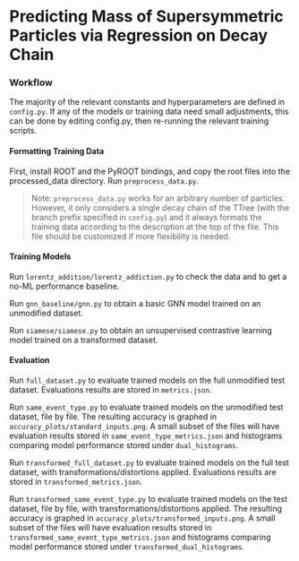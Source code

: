 # Predicting Mass of Supersymmetric Particles via Regression on Decay Chain

### Workflow

The majority of the relevant constants and hyperparameters are defined in `config.py`. If any of the models or training data need small adjustments, this can be done by editing config.py, then re-running the relevant training scripts.

#### Formatting Training Data
First, install ROOT and the PyROOT bindings, and copy the root files into the processed_data directory. Run `preprocess_data.py`.

> Note: `preprocess_data.py` works for an arbitrary number of particles. However, it only considers a single decay chain of the TTree (with the branch prefix specified in `config.py`) and it always formats the training data according to the description at the top of the file. This file should be customized if more flexibility is needed.

#### Training Models
Run `lorentz_addition/lorentz_addiction.py` to check the data and to get a no-ML performance baseline.

Run `gnn_baseline/gnn.py` to obtain a basic GNN model trained on an unmodified dataset.

Run `siamese/siamese.py` to obtain an unsupervised contrastive learning model trained on a transformed dataset.

#### Evaluation
Run `full_dataset.py` to evaluate trained models on the full unmodified test dataset. Evaluations results are stored in `metrics.json`.

Run `same_event_type.py` to evaluate trained models on the unmodified test dataset, file by file. The resulting accuracy is graphed in `accuracy_plots/standard_inputs.png`. A small subset of the files will have evaluation results stored in `same_event_type_metrics.json` and histograms comparing model performance stored under `dual_histograms`.

Run `transformed_full_dataset.py` to evaluate trained models on the full test dataset, with transformations/distortions applied. Evaluations results are stored in `transformed_metrics.json`.

Run `transformed_same_event_type.py` to evaluate trained models on the test dataset, file by file, with transformations/distortions applied. The resulting accuracy is graphed in `accuracy_plots/transformed_inputs.png`. A small subset of the files will have evaluation results stored in `transformed_same_event_type_metrics.json` and histograms comparing model performance stored under `transformed_dual_histograms`.